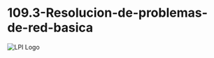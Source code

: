 # 109.3-Resolucion-de-problemas-de-red-basica
![LPI Logo](../../../wallpaper/diogenes_linux "Buscando al hombre nuevo")

